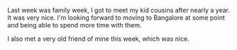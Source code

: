 Last week was family week, I got to meet my kid cousins after nearly a year. It was very nice. I'm looking forward
to moving to Bangalore at some point and being able to spend more time with them.

I also met a very old friend of mine this week, which was nice.
